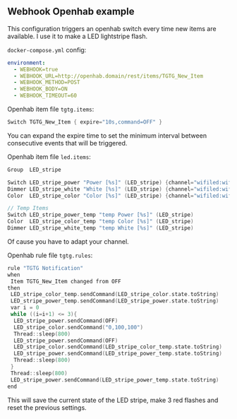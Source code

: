 ## Webhook Openhab example

This configuration triggers an openhab switch every time new items are available.
I use it to make a LED lightstripe flash.

`docker-compose.yml` config:

```yaml
environment:
  - WEBHOOK=true
  - WEBHOOK_URL=http://openhab.domain/rest/items/TGTG_New_Item
  - WEBHOOK_METHOD=POST
  - WEBHOOK_BODY=ON
  - WEBHOOK_TIMEOUT=60
```

Openhab item file `tgtg.items`:

```c
Switch TGTG_New_Item { expire="10s,command=OFF" }
```

You can expand the expire time to set the minimum interval between consecutive
events that will be triggered.

Openhab item file `led.items`:

```c
Group  LED_stripe

Switch LED_stripe_power "Power [%s]" (LED_stripe) {channel="wifiled:wifiled:wohnzimmer:power"}
Dimmer LED_stripe_white "White [%s]" (LED_stripe) {channel="wifiled:wifiled:wohnzimmer:white2"}
Color  LED_stripe_color "Color [%s]" (LED_stripe) {channel="wifiled:wifiled:wohnzimmer:color"}

// Temp Items
Switch LED_stripe_power_temp "temp Power [%s]" (LED_stripe)
Color  LED_stripe_color_temp "temp Color [%s]" (LED_stripe)
Dimmer LED_stripe_white_temp "temp White [%s]" (LED_stripe)
```

Of cause you have to adapt your channel.

Openhab rule file `tgtg.rules`:

```c
rule "TGTG Notification"
when
 Item TGTG_New_Item changed from OFF
then
 LED_stripe_color_temp.sendCommand(LED_stripe_color.state.toString)
 LED_stripe_power_temp.sendCommand(LED_stripe_power.state.toString)
 var i = 0
 while ((i=i+1) <= 3){
  LED_stripe_power.sendCommand(OFF)
  LED_stripe_color.sendCommand("0,100,100")
  Thread::sleep(800)
  LED_stripe_power.sendCommand(OFF)
  LED_stripe_color.sendCommand(LED_stripe_color_temp.state.toString)
  LED_stripe_power.sendCommand(LED_stripe_power_temp.state.toString)
  Thread::sleep(800)
 }
 Thread::sleep(800)
 LED_stripe_power.sendCommand(LED_stripe_power_temp.state.toString)
end
```

This will save the current state of the LED stripe, make 3 red flashes
and reset the previous settings.
